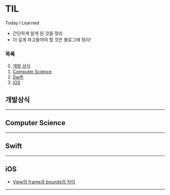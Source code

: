 # TIL
Today I Learned

- 간단하게 알게 된 것을 정리  
- 더 깊게 파고들어야 할 것은 블로그에 정리!

### **목록**
0. [개발 상식](#개발상식)
1. [Computer Science](#computer-science)
2. [Swift](#swift)
3. [iOS](#ios)


## **개발상식**


<hr>

## **Computer Science**

<hr>

## **Swift**


<hr>

## **iOS**
- [View의 frame과 bounds의 차이]()

<hr>